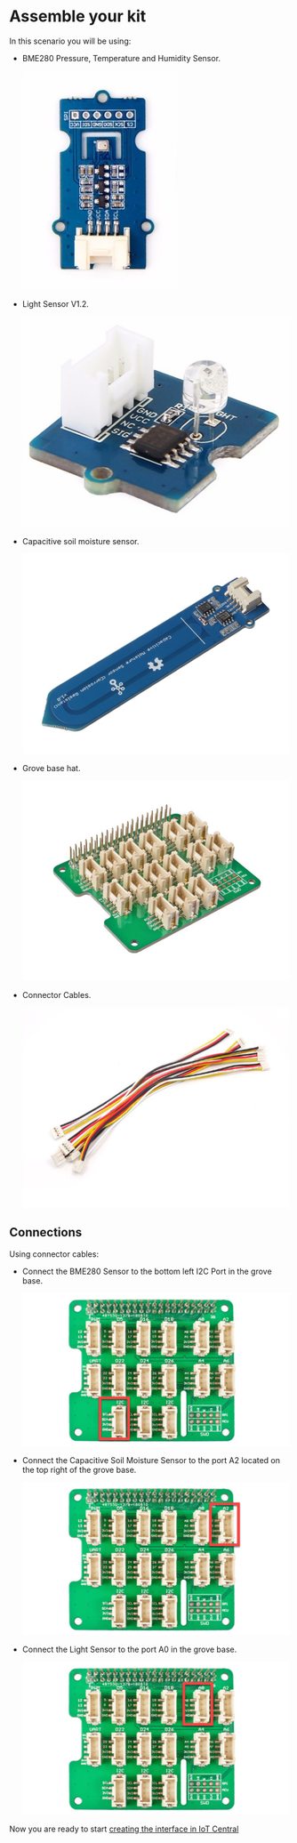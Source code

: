 # Assemble your kit

In this scenario you will be using:

- BME280 Pressure, Temperature and Humidity Sensor.

    ![BME280](media/BME280.jpg)

- Light Sensor V1.2.

    ![light sensor](media/light_sensor.jpg)

- Capacitive soil moisture sensor.

    ![soil moisture sensor](media/soil_moisture_sensor.jpg)

- Grove base hat.

    ![grove base](media/grove_base.jpg)

- Connector Cables.

    ![connectors](media/connectors.jpg)

## Connections

Using connector cables:

- Connect the BME280 Sensor to the bottom left I2C Port in the grove base.

    ![Bme280 connection](media/bme280_connection.jpg)

- Connect the Capacitive Soil Moisture Sensor to the port A2 located on the top right of the grove base.

    ![soil moisture connection](media/soil_moisture_connection.jpg)

- Connect the Light Sensor to the port A0 in the grove base.

    ![light sensor connection](media/light_sensor_connection.jpg)

Now you are ready to start [creating the interface in IoT Central](Create_app_IoTCentral.md)

